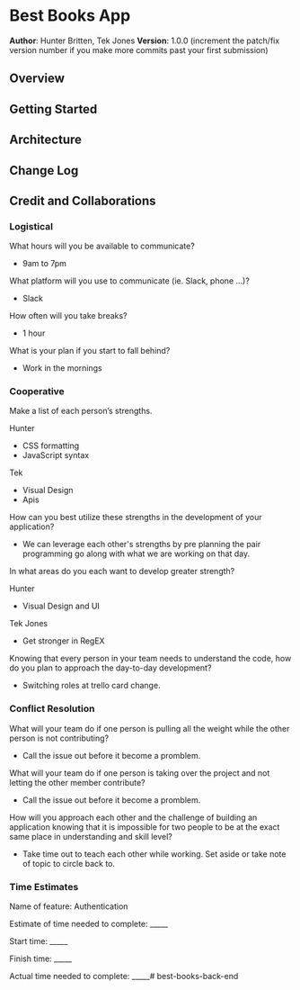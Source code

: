 # Best Books App

**Author**: Hunter Britten, Tek Jones
**Version**: 1.0.0 (increment the patch/fix version number if you make more commits past your first submission)

## Overview
<!-- Provide a high level overview of what this application is and why you are building it, beyond the fact that it's an assignment for this class. (i.e. What's your problem domain?) -->

## Getting Started
<!-- What are the steps that a user must take in order to build this app on their own machine and get it running? -->

## Architecture
<!-- Provide a detailed description of the application design. What technologies (languages, libraries, etc) you're using, and any other relevant design information. -->

## Change Log
<!-- Use this area to document the iterative changes made to your application as each feature is successfully implemented. Use time stamps. Here's an example:

01-01-2001 4:59pm - Application now has a fully-functional express server, with a GET route for the location resource. -->

## Credit and Collaborations
<!-- Give credit (and a link) to other people or resources that helped you build this application. -->

### Logistical
What hours will you be available to communicate?
- 9am to 7pm

What platform will you use to communicate (ie. Slack, phone …)?
- Slack

How often will you take breaks?
- 1 hour

What is your plan if you start to fall behind?
- Work in the mornings

### Cooperative
Make a list of each person’s strengths.

Hunter
- CSS formatting
- JavaScript syntax

Tek
- Visual Design
- Apis

How can you best utilize these strengths in the development of your application?
- We can leverage each other's strengths by pre planning the pair programming go along with what we are working on that day.

In what areas do you each want to develop greater strength?

Hunter
- Visual Design and UI

Tek Jones
- Get stronger in RegEX

Knowing that every person in your team needs to understand the code, how do you plan to approach the day-to-day development?
- Switching roles at trello card change.

### Conflict Resolution
What will your team do if one person is pulling all the weight while the other person is not contributing?
- Call the issue out before it become a promblem.

What will your team do if one person is taking over the project and not letting the other member contribute?
- Call the issue out before it become a promblem.

How will you approach each other and the challenge of building an application knowing that it is impossible for two people to be at the exact same place in understanding and skill level?
- Take time out to teach each other while working. Set aside or take note of topic to circle back to. 


### Time Estimates

Name of feature: Authentication

Estimate of time needed to complete: _____

Start time: _____

Finish time: _____

Actual time needed to complete: _____# best-books-back-end
